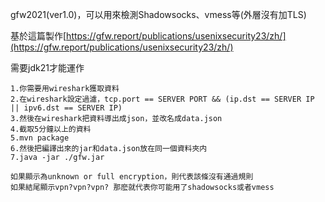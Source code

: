gfw2021(ver1.0)，可以用來檢測Shadowsocks、vmess等(外層沒有加TLS)

基於這篇製作[https://gfw.report/publications/usenixsecurity23/zh/](https://gfw.report/publications/usenixsecurity23/zh/)

需要jdk21才能運作

```
1.你需要用wireshark獲取資料
2.在wireshark設定過濾，tcp.port == SERVER PORT && (ip.dst == SERVER IP || ipv6.dst == SERVER IP)
3.然後在wireshark把資料導出成json，並改名成data.json
4.截取5分鐘以上的資料
5.mvn package
6.然後把編譯出來的jar和data.json放在同一個資料夾内
7.java -jar ./gfw.jar

如果顯示為unknown or full encryption，則代表該條沒有通過規則
如果結尾顯示vpn?vpn?vpn? 那麽就代表你可能用了shadowsocks或者vmess
```